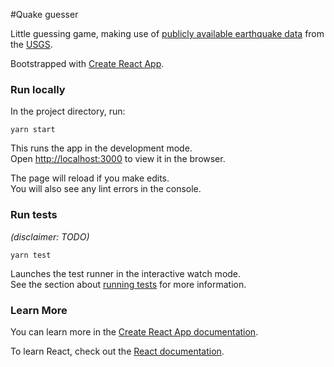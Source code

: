 #Quake guesser

Little guessing game, making use of [publicly available earthquake data](https://earthquake.usgs.gov/earthquakes/feed/v1.0/geojson.php) 
from the [USGS](https://earthquake.usgs.gov/).

Bootstrapped with [Create React App](https://github.com/facebook/create-react-app).

### Run locally
In the project directory, run:

`yarn start`

This runs the app in the development mode.<br />
Open [http://localhost:3000](http://localhost:3000) to view it in the browser.

The page will reload if you make edits.<br />
You will also see any lint errors in the console.

### Run tests

_(disclaimer: TODO)_

`yarn test`

Launches the test runner in the interactive watch mode.<br />
See the section about [running tests](https://facebook.github.io/create-react-app/docs/running-tests) for more information.

### Learn More

You can learn more in the [Create React App documentation](https://facebook.github.io/create-react-app/docs/getting-started).

To learn React, check out the [React documentation](https://reactjs.org/).